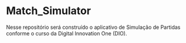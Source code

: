 # Match_Simulator
Nesse repositório será construído o aplicativo de Simulação de Partidas conforme o curso da Digital Innovation One (DIO).
